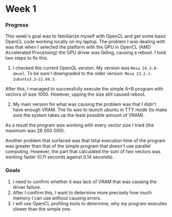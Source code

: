 # Week 1

### Progress

This week's goal was to familiarize myself with OpenCL and get some basic OpenCL code working locally on my laptop.
The problem I was dealing with was that when I selected the platform with the GPU in OpenCL (AMD Accelerated Processing)
the GPU driver was failing, causing a reboot. I took two steps to fix this.
1) I checked the current OpenGL version. My version was ```Mesa 24.3.0-devel```. To be sure I downgraded to the older version: ```Mesa 23.2.1-1ubuntu3.1~22.04.3```.

After this, I managed to successfully execute the simple A+B program with vectors of size 1000. However, upping the size still caused reboot.

2) My main version for what was causing the problem was that I didn't have enough VRAM. The fix was to launch ubuntu in TTY mode (to make sure the system takes up the least possible amount of VRAM).

As a result the program was working with every vector size I tried (the maximum was 26 000 000). 

Another problem that surfaced was that total execution time of the program was greater than that of the simple program that doesn't use parallel computing. However, the part that calculated the sum of two vectors was working faster (0.11 seconds against 0.14 seconds).

### Goals

1. I need to confirm whether it was lack of VRAM that was causing the driver failure. 
2. After I confirm this, I want to determine more precisely how much memory I can use without causing errors.
3. I will use OpenCL profiling tools to determine, why my program executes slower than the simple one. 


